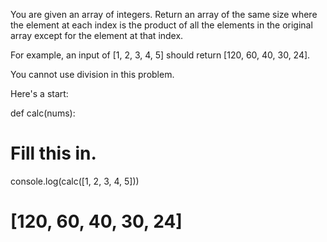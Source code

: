 You are given an array of integers. Return an array of the same size where the element at each index is the product of all the elements in the original array except for the element at that index.

For example, an input of [1, 2, 3, 4, 5] should return [120, 60, 40, 30, 24].

You cannot use division in this problem.

Here's a start:

def calc(nums):
  # Fill this in.

console.log(calc([1, 2, 3, 4, 5]))
# [120, 60, 40, 30, 24]
